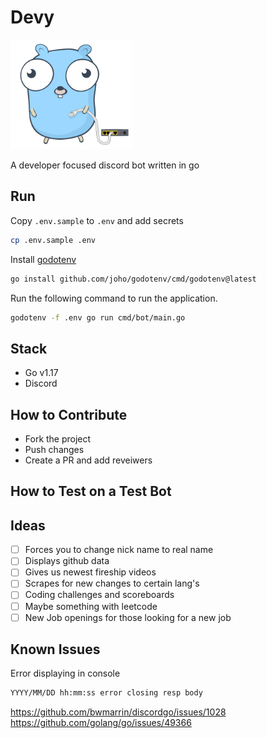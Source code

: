 <p align="center">
<h1 style="border-bottom: none;">Devy</h1>

<img src="./devy.svg" height="175">

A developer focused discord bot written in go
</p>

## Run

Copy `.env.sample` to `.env` and add secrets

```sh
cp .env.sample .env
```

Install [godotenv](https://github.com/joho/godotenv)

```sh
go install github.com/joho/godotenv/cmd/godotenv@latest
```

Run the following command to run the application.

 ```sh
godotenv -f .env go run cmd/bot/main.go
 ```

## Stack

* Go v1.17
* Discord

## How to Contribute

* Fork the project
* Push changes
* Create a PR and add reveiwers

## How to Test on a Test Bot



## Ideas

* [ ] Forces you to change nick name to real name
* [ ] Displays github data
* [ ] Gives us newest fireship videos
* [ ] Scrapes for new changes to certain lang's
* [ ] Coding challenges and scoreboards
* [ ] Maybe something with leetcode
* [ ] New Job openings for those looking for a new job

## Known Issues

Error displaying in console
```sh
YYYY/MM/DD hh:mm:ss error closing resp body
```
https://github.com/bwmarrin/discordgo/issues/1028
https://github.com/golang/go/issues/49366
